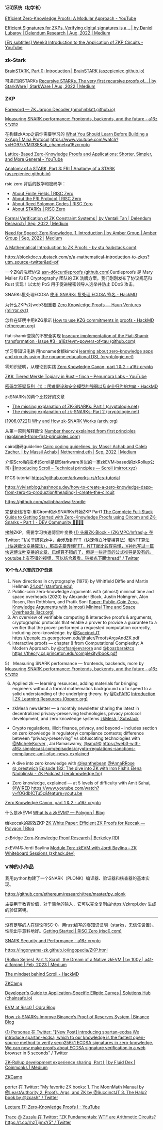 #### 证明系统（初学者）

[Efficient Zero-Knowledge Proofs: A Modular Approach - YouTube](https://www.youtube.com/watch?v=8WVW5DCVQe0&list=PLgKuh-lKre10OEVNLH3t0QX0rIK8kK3tu&t=240s)

[Efficient Signatures for ZKPs. Verifying digital signatures is a… | by Daniel Lubarov | Delendum Research | Aug, 2022 | Medium](https://medium.com/delendum/efficient-signatures-for-zkps-d799c0477812)

[[EN subtitles] Week3 Introduction to the Application of ZKP Circuits - YouTube](https://www.youtube.com/watch?v=5yqkiPDCYL4)



### zk-Stark

[BrainSTARK, Part 0: Introduction | BrainSTARK (aszepieniec.github.io)](https://aszepieniec.github.io/stark-brainfuck/)

可递归的STARKs [Recursive STARKs. The very first recursive proofs of… | by StarkWare | StarkWare | Aug, 2022 | Medium](https://medium.com/starkware/recursive-starks-78f8dd401025)


### ZKP

[Foreword — ZK Jargon Decoder (nmohnblatt.github.io)](https://nmohnblatt.github.io/zk-jargon-decoder/foreword.html)

[Measuring SNARK performance: Frontends, backends, and the future - a16z crypto](https://a16zcrypto.com/measuring-snark-performance-frontends-backends-and-the-future/)

在构建zkApp之前你需要学习的  [What You Should Learn Before Building a zkApp | Mina Protocol](https://minaprotocol.com/blog/what-you-should-learn-before-building-a-zkapp)
https://www.youtube.com/watch?v=HO97kVMI3SE&ab_channel=a16zcrypto

[Lattice-Based Zero-Knowledge Proofs and Applications: Shorter, Simpler, and More General - YouTube](https://www.youtube.com/watch?v=2uVsVYtedVQ)

[Anatomy of a STARK, Part 3: FRI | Anatomy of a STARK (aszepieniec.github.io)](https://aszepieniec.github.io/stark-anatomy/fri)

rsic zero 背后的数学和密码学：

- [About Finite Fields | RISC Zero](https://www.risczero.com/docs/reference-docs/about-finite-fields)
- [About the FRI Protocol | RISC Zero](https://www.risczero.com/docs/reference-docs/about-fri)
- [About Reed Solomon Codes | RISC Zero](https://www.risczero.com/docs/reference-docs/about-rs-codes)
- [About STARKs | RISC Zero](https://www.risczero.com/docs/reference-docs/about-starks)


[Formal Verification of ZK Constraint Systems | by Ventali Tan | Delendum Research | Sep, 2022 | Medium](https://medium.com/delendum/formal-verification-of-zk-constraint-systems-ab22f17b0525)

[Need for Speed: Zero Knowledge. 1. Introduction | by Amber Group | Amber Group | Sep, 2022 | Medium](https://medium.com/amber-group/need-for-speed-zero-knowledge-1e29d4a82fcd)

[A Mathematical Introduction to ZK Proofs - by stu (substack.com)](https://blockdoc.substack.com/p/a-mathematical-introduction-to-zkps?utm_source=twitter&sd=pf)

https://blockdoc.substack.com/p/a-mathematical-introduction-to-zkps?utm_source=twitter&sd=pf



一个ZK的洗牌协议 [asn-d6/curdleproofs (github.com)](https://github.com/asn-d6/curdleproofs/)Curdleproofs 是 Mary Maller 和 EF Cryptography 团队的 ZK 洗牌方案。我们刚刚发布了协议规范和 Rust 实现！以太坊 PoS 用于促进秘密领导人选举并防止 DDoS 攻击。

SNARKs批处理ECDSA [使用 SNARKs 批处理 ECDSA 签名 - HackMD](https://hackmd.io/@Kurt-Pan/rJnYJ3pli)



为什么ZKPs对web3很重要 [Zero Knowledge Proofs — Haun Ventures (mirror.xyz)](https://mirror.xyz/haunventures.eth/FDS62fauwKbDs3e-4xsF8Ldy0lzZiKDetax1FCfxyJs)

怎样在证明中用KZG承诺 [How to use KZG commitments in proofs - HackMD (ethereum.org)](https://notes.ethereum.org/@dankrad/kzg_commitments_in_proofs)

fiat-shamir变换的不安全实现  [Insecure implementation of the Fiat-Shamir transformation · Issue #3 · a16z/evm-powers-of-tau (github.com)](https://github.com/a16z/evm-powers-of-tau/issues/3)

学习零知识电路 用noname金额kimchi
[learning about zero-knowledge apps and circuits using the noname educational DSL (cryptologie.net)](https://www.cryptologie.net/article/570/learning-about-zero-knowledge-apps-and-circuits-using-the-noname-educational-dsl/)

零知识证明，从理论到实践 [Zero Knowledge Canon, part 1 & 2 - a16z crypto](https://a16zcrypto.com/zero-knowledge-canon/)

[ZK8: Tiered Merkle Topiary in Rust – finch – Penumbra Labs - YouTube](https://www.youtube.com/watch?v=mHoe7lQMcxU&list=PLj80z0cJm8QFnY6VLVa84nr-21DNvjWH7)

[密码学答疑系列（1）：困难假设和安全模型的强弱以及安全归约的方向 - HackMD](https://hackmd.io/@Kurt-Pan/B1ZhpjAWj)

zkSNARKs的两个比较好的文章
- [The missing explanation of ZK-SNARKs: Part 1 (cryptologie.net)](https://www.cryptologie.net/article/507/the-missing-explanation-of-zk-snarks/)
- [The missing explanation of zk-SNARKs: Part 2 (cryptologie.net)](https://www.cryptologie.net/article/508/the-missing-explanation-of-zk-snarks-part-2/)

[[1906.07221] Why and How zk-SNARK Works (arxiv.org)](https://arxiv.org/abs/1906.07221)

从第一原则解释数论 [Number theory explained from first principles (explained-from-first-principles.com)](https://explained-from-first-principles.com/number-theory/)

cairo编码guideline [Cairo coding guidelines. by Massil Achab and Caleb Zacher. | by Massil Achab | Nethermind.eth | Sep, 2022 | Medium](https://medium.com/nethermind-eth/cairo-coding-guidelines-74eb6f4ee264)

介绍Scroll的技术(Scroll是跟Starkware类似的一家zkEVM-based的zkRollup公司) [📜Introducing Scroll – Technical principles — Scroll (mirror.xyz)](https://scroll.mirror.xyz/N7cAie4ul0PdSxNdv2FTqgMV2JEkhOJocsxfeqe4SFE)

R1CS tutorial
https://github.com/arkworks-rs/r1cs-tutorial

https://vivianblog.hashnode.dev/how-to-create-a-zero-knowledge-dapp-from-zero-to-production#heading-1-create-the-circuit

https://github.com/nalinbhardwaj/zordle

完整全栈指南-用Cirom和zkSNARKs开始ZKP Part1 [The Complete Full-Stack Guide to Getting Started with Zero-Knowledge Proofs using Circom and ZK-Snarks - Part 1 - DEV Community 👩‍💻👨‍💻](https://dev.to/tonyolendo/the-complete-full-stack-guide-to-getting-started-with-zero-knowledge-proofs-using-circom-and-zk-snarks-part-1-53gi)

接触ZKP，需要学习快速傅里叶变换 [(1) 头雁ZK-₿lock - (ZK/MPC/Infras)🛸 在 Twitter: "1/关于研究zk中，会涉及到FFT（快速傅立叶变换算法）和NTT算法（快速数论变换算法），那首先要弄懂FFT，NTT就比较容易懂，V神也写过一篇快速傅立叶变换的文章，已经算不错的了，但是一些背景的公式推导是没有的。youtube上有不错的视频，可以结合着看。链接点下面thread" / Twitter](https://twitter.com/alacheng/status/1571502942678810632)

#### 10个令人兴奋的ZKP资源 

1) New directions in cryptography (1976) by Whitfield Diffie and Martin Hellman [24.pdf (stanford.edu)](https://ee.stanford.edu/~hellman/publications/24.pdf)
2) Public-coin zero-knowledge arguments with (almost) minimal time and space overheads (2020) by Alexander Block, Justin Holmgren, Alon Rosen, Ron Rothblum, and Pratik Soni [Paper: Public-Coin Zero-Knowledge Arguments with (almost) Minimal Time and Space Overheads (iacr.org)](https://www.iacr.org/cryptodb/data/paper.php?pubkey=30645)
3) An overview of verifiable computing & interactive proofs & arguments, cryptographic protocols that enable a prover to provide a guarantee to a verifier that the prover performed a requested computation correctly, including zero-knowledge. by [@SuccinctJT](https://twitter.com/SuccinctJT) https://people.cs.georgetown.edu/jthaler/ProofsArgsAndZK.pdf
4) Interactive proofs — chapter 8 from Computational Complexity: A Modern Approach. by
[@prfsanjeevarora](https://twitter.com/prfsanjeevarora) and [@boazbaraktcs](https://twitter.com/boazbaraktcs) https://theory.cs.princeton.edu/complexity/book.pdf

5） Measuring SNARK performance — frontends, backends, more by [Measuring SNARK performance: Frontends, backends, and the future - a16z crypto](https://a16zcrypto.com/measuring-snark-performance-frontends-backends-and-the-future/)

6) Applied zk — learning resources, adding materials for bringing engineers without a formal mathematics background up to speed to a solid understanding of the underlying theory. by [@0xPARC](https://twitter.com/0xPARC) [Introduction | ZK Learning Resources (0xparc.org)](https://learn.0xparc.org/materials/intro/)

- zkMesh newsletter — a monthly newsletter sharing the latest in decentralized privacy-preserving technologies, privacy protocol development, and zero knowledge systems [zkMesh | Substack](https://zkmesh.substack.com/)

- Crypto regulations, illicit finance, privacy, and beyond – includes section on zero knowledge in regulatory/ compliance contexts; difference between “privacy-preserving” vs obfuscating technologies with [@MicheleKorver](https://twitter.com/MicheleKorver) , Jai Ramaswamy, [@smc90](https://twitter.com/smc90) https://web3-with-a16z.simplecast.com/episodes/crypto-regulations-sanctions-compliance-aml-ofac-news-explained

- A dive into zero knowledge with [@leanthebean](https://twitter.com/leanthebean) [@AnnaRRose](https://twitter.com/AnnaRRose) [@_prestwich](https://twitter.com/_prestwich) [Episode 182: The dive into ZK with Iron Fish’s Elena Nadolinski - ZK Podcast (zeroknowledge.fm)](https://zeroknowledge.fm/182-2/)
- Zero knowledge, explained — at 5 levels of difficulty with Amit Sahai, [@WIRED](https://twitter.com/WIRED) https://www.youtube.com/watch?v=fOGdb1CTu5c&feature=youtu.be

[Zero Knowledge Canon, part 1 & 2 - a16z crypto](https://a16zcrypto.com/zero-knowledge-canon/)


什么是zkEVM [What Is a zkEVM? — Polygon | Blog](https://blog.polygon.technology/what-is-a-zkevm/)

给keccak的高效ZKP [ZK White Paper: Efficient ZK Proofs for Keccak — Polygon | Blog](https://blog.polygon.technology/zk-white-paper-efficient-zk-proofs-for-keccak/)

zkBridge [Zero-Knowledge Proof Research | Berkeley RDI](https://rdi.berkeley.edu/zkp/zkBridge/zkBridge.html)

zkEVM与Jordi Baylina [Module Ten: zkEVM with Jordi Baylina - ZK Whiteboard Sessions (zkhack.dev)](https://zkhack.dev/whiteboard/module-ten/)

### V神的小作品

我用python构建了一个SNARK（PLONK）编译器、验证器和核查器的基本实现。

https://github.com/ethereum/research/tree/master/py_plonk

主要用于教育价值，对于简单的输入，它可以完全复制由https://zkrepl.dev 生成的验证密钥。

---

没有足够的人在谈论RISC-0。用rust编写的零知识证明（starks，无信任设置）。性能出乎意料地好。[Getting Started | RISC Zero (risc0.com)](https://www.risc0.com/docs)

[SNARK Security and Performance - a16z crypto](https://a16zcrypto.com/snark-security-and-performance/)


https://ingonyama-zk.github.io/ingopedia/ZKP.html 

[[Rollup Series] Part 1: Scroll, the Dream of a Native zkEVM | by 100y | a41-allforone | Feb, 2023 | Medium](https://medium.com/a41-ventures/rollup-series-part-1-scroll-the-dream-of-a-native-zkevm-d02a7d1bd45c)

[The mindset behind Scroll - HackMD](https://hackmd.io/@yezhang/B167uMZRs)

[ZKCamp](https://www.zkcamp.xyz/blog/what-is-a-zkp-anyway)

[Developer's Guide to Application-Specific Elliptic Curves | Solutions Hub (chainsafe.io)](https://solutions.chainsafe.io/blog/application-specific-curves/)

[EVM at Risc0 | Odra Blog](https://odra.dev/blog/evm-at-risc0/)

[How zk-SNARKs Improve Binance’s Proof of Reserves System | Binance Blog](https://www.binance.com/en/blog/ecosystem/how-zksnarks-improve-binances-proof-of-reserves-system-6654580406550811626?ref=R30T0FSD&utm_source=BinanceFacebook&utm_medium=GlobalSocial&utm_campaign=GlobalSocial)

[(1) Personae 在 Twitter: "[New Post] Introducing spartan-ecdsa We introduce spartan-ecdsa, which to our knowledge is the fastest open-source method to verify secp256k1 ECDSA signatures in zero-knowledge. We can now make proofs about ECDSA signature verification in a web browser in 5 seconds" / Twitter](https://twitter.com/personae_labs/status/1621575568109223936)


[ZK-Rollup development experience sharing, Part I | by Fluid Dex | Coinmonks | Medium](https://medium.com/coinmonks/zk-rollup-development-experience-sharing-part-i-6c233640b541)


[ZKCamp](https://www.zkcamp.xyz/blog/you-cant-understand-zkps-without-understanding-polynomials)

[porter 在 Twitter: "My favorite ZK books: 1. The MoonMath Manual by @LeastAuthority 2. Proofs, Args, and ZK by @SuccinctJT 3. The Halo2 book by @zcash" / Twitter](https://twitter.com/portport255/status/1652510258886221827)

[Lecture 17: Zero-Knowledge Proofs I - YouTube](https://www.youtube.com/watch?v=VnZVW1iG2po)

[Trace @ Zuzalu 在 Twitter: "ZK Fundamentals: WTF are Arithmetic Circuits? https://t.co/rhzTijmxY5" / Twitter](https://twitter.com/tracecrypto1/status/1651597345371373571)

